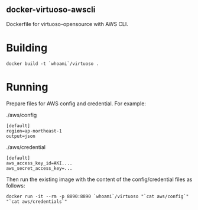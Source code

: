 docker-virtuoso-awscli
----------------------

Dockerfile for virtuoso-opensource with AWS CLI.

# Building

```
docker build -t `whoami`/virtuoso .
```

# Running

Prepare files for AWS config and credential. For example:

./aws/config

```
[default]
region=ap-northeast-1
output=json
```

./aws/credential

```
[default]
aws_access_key_id=AKI....
aws_secret_access_key=...
```

Then run the existing image with the content of the config/credential files as follows:

```
docker run -it --rm -p 8890:8890 `whoami`/virtuoso "`cat aws/config`" "`cat aws/credentials`"
```
